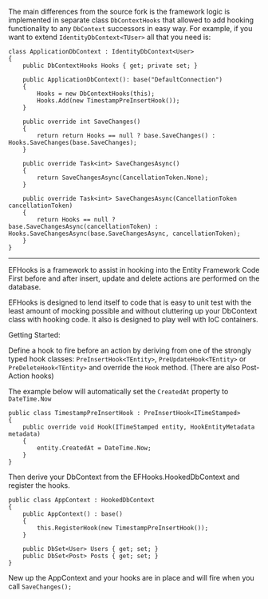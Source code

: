 The main differences from the source fork is the framework logic is implemented in separate class `DbContextHooks` that allowed to add hooking functionality to any `DbContext` successors in easy way. For example, if you want to extend `IdentityDbContext<TUser>` all that you need is:
    
    class ApplicationDbContext : IdentityDbContext<User>
    {
        public DbContextHooks Hooks { get; private set; }

        public ApplicationDbContext(): base("DefaultConnection")
        {
            Hooks = new DbContextHooks(this);
            Hooks.Add(new TimestampPreInsertHook());
        }
        
        public override int SaveChanges()
        {
            return return Hooks == null ? base.SaveChanges() : Hooks.SaveChanges(base.SaveChanges);
        }

        public override Task<int> SaveChangesAsync()
        {
            return SaveChangesAsync(CancellationToken.None);
        }
        
        public override Task<int> SaveChangesAsync(CancellationToken cancellationToken)
        {
            return Hooks == null ? base.SaveChangesAsync(cancellationToken) : Hooks.SaveChangesAsync(base.SaveChangesAsync, cancellationToken);
        }
    }

---

EFHooks is a framework to assist in hooking into the Entity Framework Code First before and after insert, update and delete actions are performed on the database.

EFHooks is designed to lend itself to code that is easy to unit test with the least amount of mocking possible and without cluttering up your DbContext class with hooking code.  It also is designed to play well with IoC containers.

Getting Started:

Define a hook to fire before an action by deriving from one of the strongly typed hook classes: `PreInsertHook<TEntity>`, `PreUpdateHook<TEntity>` or `PreDeleteHook<TEntity>` and override the `Hook` method. (There are also Post-Action hooks)

The example below will automatically set the `CreatedAt` property to `DateTime.Now`

    public class TimestampPreInsertHook : PreInsertHook<ITimeStamped>
    {
        public override void Hook(ITimeStamped entity, HookEntityMetadata metadata)
        {
            entity.CreatedAt = DateTime.Now;
        }
    }

Then derive your DbContext from the EFHooks.HookedDbContext and register the hooks.

    public class AppContext : HookedDbContext
    {
        public AppContext() : base()
        {
            this.RegisterHook(new TimestampPreInsertHook());
        }

        public DbSet<User> Users { get; set; }
        public DbSet<Post> Posts { get; set; }
    }

New up the AppContext and your hooks are in place and will fire when you call `SaveChanges();`
